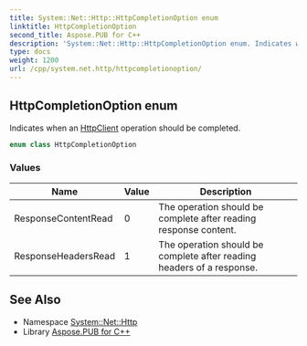 ```yaml
---
title: System::Net::Http::HttpCompletionOption enum
linktitle: HttpCompletionOption
second_title: Aspose.PUB for C++
description: 'System::Net::Http::HttpCompletionOption enum. Indicates when an HttpClient operation should be completed in C++.'
type: docs
weight: 1200
url: /cpp/system.net.http/httpcompletionoption/
---
```

## HttpCompletionOption enum


Indicates when an [HttpClient](../httpclient/) operation should be completed.

```cpp
enum class HttpCompletionOption
```

### Values

| Name | Value | Description |
| --- | --- | --- |
| ResponseContentRead | 0 | The operation should be complete after reading response content. |
| ResponseHeadersRead | 1 | The operation should be complete after reading headers of a response. |

## See Also

* Namespace [System::Net::Http](../)
* Library [Aspose.PUB for C++](../../)
